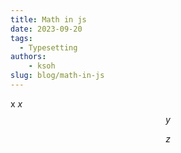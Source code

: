 ```yaml
---
title: Math in js
date: 2023-09-20
tags:
  - Typesetting
authors: 
	- ksoh
slug: blog/math-in-js
---
```


x
$x$
$$y$$

$$
z
$$
